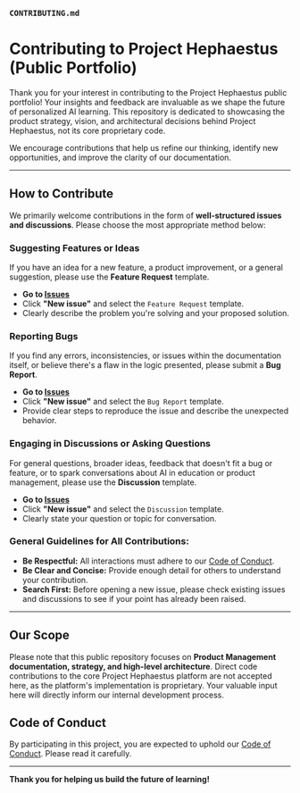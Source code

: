 ### `CONTRIBUTING.md`

# Contributing to Project Hephaestus (Public Portfolio)

Thank you for your interest in contributing to the Project Hephaestus public portfolio! Your insights and feedback are invaluable as we shape the future of personalized AI learning. This repository is dedicated to showcasing the product strategy, vision, and architectural decisions behind Project Hephaestus, not its core proprietary code.

We encourage contributions that help us refine our thinking, identify new opportunities, and improve the clarity of our documentation.

---

## How to Contribute

We primarily welcome contributions in the form of **well-structured issues and discussions**. Please choose the most appropriate method below:

### Suggesting Features or Ideas

If you have an idea for a new feature, a product improvement, or a general suggestion, please use the **Feature Request** template.

*   **Go to [Issues](https://github.com/Josh-BE/Project-Hephaestus-PM/issues)**
*   Click **"New issue"** and select the `Feature Request` template.
*   Clearly describe the problem you're solving and your proposed solution.

### Reporting Bugs

If you find any errors, inconsistencies, or issues within the documentation itself, or believe there's a flaw in the logic presented, please submit a **Bug Report**.

*   **Go to [Issues](https://github.com/Josh-BE/Project-Hephaestus-PM/issues)**
*   Click **"New issue"** and select the `Bug Report` template.
*   Provide clear steps to reproduce the issue and describe the unexpected behavior.

### Engaging in Discussions or Asking Questions

For general questions, broader ideas, feedback that doesn't fit a bug or feature, or to spark conversations about AI in education or product management, please use the **Discussion** template.

*   **Go to [Issues](https://github.com/Josh-BE/Project-Hephaestus-PM/issues)**
*   Click **"New issue"** and select the `Discussion` template.
*   Clearly state your question or topic for conversation.

### General Guidelines for All Contributions:

*   **Be Respectful:** All interactions must adhere to our [Code of Conduct](CODE_OF_CONDUCT.md).
*   **Be Clear and Concise:** Provide enough detail for others to understand your contribution.
*   **Search First:** Before opening a new issue, please check existing issues and discussions to see if your point has already been raised.

---

## Our Scope

Please note that this public repository focuses on **Product Management documentation, strategy, and high-level architecture**. Direct code contributions to the core Project Hephaestus platform are not accepted here, as the platform's implementation is proprietary. Your valuable input here will directly inform our internal development process.

## Code of Conduct

By participating in this project, you are expected to uphold our [Code of Conduct](CODE_OF_CONDUCT.md). Please read it carefully.

---

**Thank you for helping us build the future of learning!**